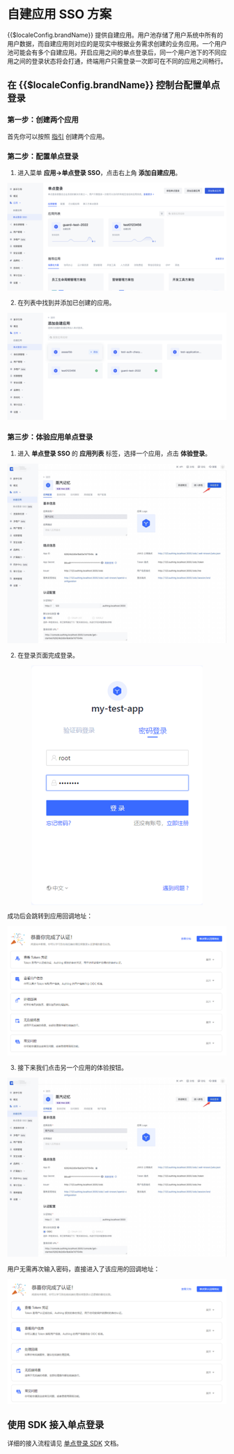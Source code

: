 # 自建应用 SSO 方案

<LastUpdated/>

{{$localeConfig.brandName}} 提供自建应用。用户池存储了用户系统中所有的用户数据，而自建应用则对应的是现实中根据业务需求创建的业务应用。一个用户池可能会有多个自建应用。开启应用之间的单点登录后，同一个用户池下的不同应用之间的登录状态将会打通，终端用户只需登录一次即可在不同的应用之间畅行。

## 在 {{$localeConfig.brandName}} 控制台配置单点登录

### 第一步：创建两个应用

首先你可以按照 [指引](/guides/app-new/create-app/create-app.md) 创建两个应用。

### 第二步：配置单点登录

1. 进入菜单 **应用->单点登录 SSO**，点击右上角 **添加自建应用**。

<!-- 分别进入这两个应用的配置页面，选择**登录控制**标签页，开启多域名单点登录开关。 -->

![](../images/01.png)

2. 在列表中找到并添加已创建的应用。

![](../images/02.png)

### 第三步：体验应用单点登录

1. 进入 **单点登录 SSO** 的 **应用列表** 标签，选择一个应用，点击 **体验登录**。

![](../images/03.png)

2. 在登录页面完成登录。

<img src="../images/sso04.png" height=550 style="display:block;margin: 0 auto;">

成功后会跳转到应用回调地址：

![](../images/sso05.png)

3. 接下来我们点击另一个应用的体验按钮。

![](../images/03.png)

用户无需再次输入密码，直接进入了该应用的回调地址：

![](../images/sso07.png)

## 使用 SDK 接入单点登录

详细的接入流程请见 [单点登录 SDK](/reference/sdk-for-sso.md) 文档。
